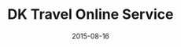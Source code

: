 ---
layout: post
title: DK Travel Online Service
date: 2015-08-16
duration: 2015.04 - 2015.08
image: /assets/img/projects/dk.jpg
link: http://dktravel.fi/
description: This is the offical website of DK Travel which is a travel agency located in Finland. They provide travel products covered almost all the nordic countries. I helped to re-design, develop and deploy it by applying Firebase, AngularJS, GoogleMap APIs, Bootstrap, Yeoman, Grunt and Bower.
categories: [project]
tags: [project]
---